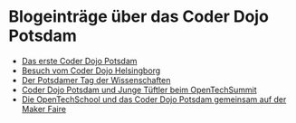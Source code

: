 Blogeinträge über das Coder Dojo Potsdam
========================================

- [Das erste Coder Dojo Potsdam](erster-coder-dojo-potsdam.md)
- [Besuch vom Coder Dojo Helsingborg](sechstes-coder-dojo-potsdam.md)
- [Der Potsdamer Tag der Wissenschaften](16tes-coder-dojo-potsdam.md)
- [Coder Dojo Potsdam und Junge Tüftler beim OpenTechSummit](das-coder-dojo-beim-opentechsummit.md)
- [Die OpenTechSchool und das Coder Dojo Potsdam gemeinsam auf der Maker Faire](opentechschool-und-coder-dojo-potsdam-auf-der-maker-faire.md)
